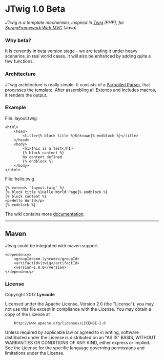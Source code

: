 # JTwig 1.0 Beta

*JTwig is a template mechanism, inspired in [Twig](http://twig.sensiolabs.org/) (PHP), for [SpringFramework Web MVC](http://www.springsource.org) (Java).*

### Why beta?

It is currently in beta version stage - we are testing it under heavy scenarios, in real world cases. It will also be enhanced by adding quite a few functions.


### Architecture

JTwig architecture is really simple. It consists of a [Parboiled Parser](https://github.com/sirthias/parboiled), that processes the template. After assembling all Extends and Includes macros, it renders the output.

### Example

File: layout.twig
<pre><code>&lt;html&gt;
	&lt;head&gt;
		&lt;title&gt;{% block title %}Unknown{% endblock %}&lt;/title&gt;
	&lt;/head&gt;
	&lt;body&gt;
		&lt;h1&gt;This is a test&lt;/h1&gt;
		{% block content %}
		No content defined
		{% endblock %}
	&lt;/body&gt;
&lt;/html&gt;
</code></pre>

File: hello.twig
<pre><code>{% extends 'layout.twig' %}
{% block title %}Hello World Page{% endblock %}
{% block content %}
&lt;p&gt;Hello World&lt;/p&gt;
{% endblock %}
</code></pre>

The wiki contains more [documentation](/lyncode/jtwig/wiki).

----------

Maven
-----

Jtwig could be integrated with maven support.

	<dependency>
	    <groupId>com.lyncode</groupId>
	    <artifactId>jtwig</artifactId>
	    <version>1.0.0</version>
	</dependency>

### License


Copyright 2012 **Lyncode**

Licensed under the Apache License, Version 2.0 (the "License"); 
you may not use this file except in compliance with the License. You may obtain a copy of the License at

        http://www.apache.org/licenses/LICENSE-2.0

Unless required by applicable law or agreed to in writing, software distributed under the License is distributed on an "AS IS" BASIS, WITHOUT WARRANTIES OR CONDITIONS OF ANY KIND, either express or implied.
See the License for the specific language governing permissions and limitations under the License.

